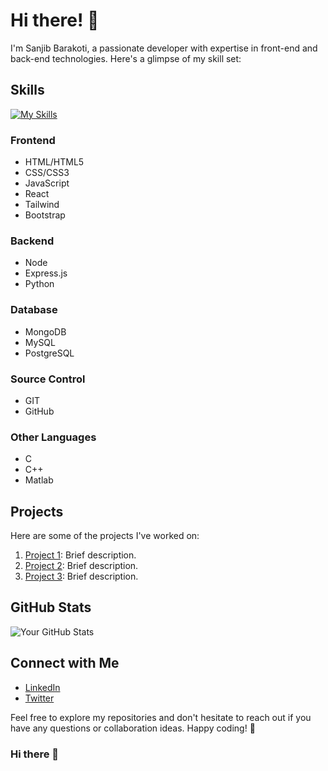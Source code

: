 # Hi there! 👋

I'm Sanjib Barakoti, a passionate developer with expertise in front-end and back-end technologies. Here's a glimpse of my skill set:

## Skills
[![My Skills](https://skillicons.dev/icons?i=aws,gcp,azure,react,vue,flutter&perline=3)](https://skillicons.dev)
### Frontend
- HTML/HTML5
- CSS/CSS3
- JavaScript
- React
- Tailwind
- Bootstrap

### Backend
- Node
- Express.js
- Python

### Database
- MongoDB
- MySQL
- PostgreSQL

### Source Control
- GIT
- GitHub

### Other Languages
- C
- C++
- Matlab

## Projects

Here are some of the projects I've worked on:

1. [Project 1](link-to-project-1): Brief description.
2. [Project 2](link-to-project-2): Brief description.
3. [Project 3](link-to-project-3): Brief description.

## GitHub Stats

![Your GitHub Stats](https://github-readme-stats.vercel.app/api?username=your-username&show_icons=true&theme=radical)

## Connect with Me

- [LinkedIn](your-linkedin-profile)
- [Twitter](your-twitter-profile)

Feel free to explore my repositories and don't hesitate to reach out if you have any questions or collaboration ideas. Happy coding! 🚀

### Hi there 👋

<!--
**sanjib-12/sanjib-12** is a ✨ _special_ ✨ repository because its `README.md` (this file) appears on your GitHub profile.

Here are some ideas to get you started:

- 🔭 I’m currently working on ...
- 🌱 I’m currently learning ...
- 👯 I’m looking to collaborate on ...
- 🤔 I’m looking for help with ...
- 💬 Ask me about ...
- 📫 How to reach me: ...
- 😄 Pronouns: ...
- ⚡ Fun fact: ...
-->
